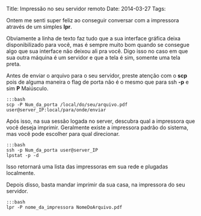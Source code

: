 Title: Impressão no seu servidor remoto
Date: 2014-03-27
Tags:

Ontem me senti super feliz ao conseguir conversar com a impressora através de 
um simples **lpr**.

Obviamente a linha de texto faz tudo que a sua interface gráfica deixa disponibilizado para você,
mas é sempre muito bom quando se consegue algo que sua interface não deixou ali pra você. 
Digo isso no caso em que sua outra máquina é um servidor e que a tela é sim, somente uma tela
preta.

Antes de enviar o arquivo para o seu servidor, preste atenção com o **scp** pois 
de alguma maneira o flag de porta não é o mesmo que para ssh **-p** e sim **P** Maiúsculo.

    :::bash
    scp -P Num_da_porta /local/do/seu/arquivo.pdf user@server_IP:local/para/onde/enviar

Após isso, na sua sessão logada no server, descubra qual a impressora que você deseja imprimir.
Geralmente existe a impressora padrão do sistema, mas você pode escolher para qual direcionar.

    :::bash
    ssh -p Num_da_porta user@server_IP
    lpstat -p -d

Isso retornará uma lista das impressoras em sua rede e plugadas localmente.

Depois disso, basta  mandar imprimir da sua casa, na impressora do seu servidor.
    
    :::bash
    lpr -P nome_da_impressora NomeDoArquivo.pdf
